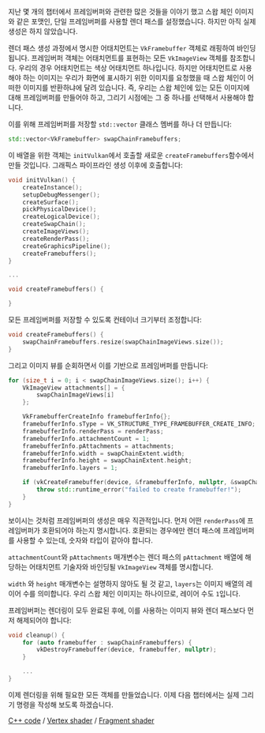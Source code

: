 지난 몇 개의 챕터에서 프레임버퍼와 관련한 많은 것들을 이야기 했고 스왑 체인 이미지와 같은 포맷인, 단일 프레임버퍼를 사용할 렌더 패스를 설정했습니다. 하지만 아직 실제 생성은 하지 않았습니다.

렌더 패스 생성 과정에서 명시한 어태치먼트는 `VkFramebuffer` 객체로 래핑하여 바인딩됩니다. 프레임버퍼 객체는 어태치먼트를 표현하는 모든 `VkImageView` 객체를 참조합니다. 우리의 경우 어태치먼트는 색상 어태치먼트 하나입니다. 하지만 어태치먼트로 사용해야 하는 이미지는 우리가 화면에 표시하기 위한 이미지를 요청했을 때 스왑 체인이 어떠한 이미지를 반환하냐에 달려 있습니다. 즉, 우리는 스왑 체인에 있는 모든 이미지에 대해 프레임버퍼를 만들어야 하고, 그리기 시점에는 그 중 하나를 선택해서 사용해야 합니다.

이를 위해 프레임버퍼를 저장할 `std::vector` 클래스 멤버를 하나 더 만듭니다:

```c++
std::vector<VkFramebuffer> swapChainFramebuffers;
```

이 배열을 위한 객체는 `initVulkan`에서 호출할 새로운 `createFramebuffers`함수에서 만들 것입니다. 그래픽스 파이프라인 생성 이후에 호출합니다:

```c++
void initVulkan() {
    createInstance();
    setupDebugMessenger();
    createSurface();
    pickPhysicalDevice();
    createLogicalDevice();
    createSwapChain();
    createImageViews();
    createRenderPass();
    createGraphicsPipeline();
    createFramebuffers();
}

...

void createFramebuffers() {

}
```

모든 프레임버퍼를 저장할 수 있도록 컨테이너 크기부터 조정합니다:

```c++
void createFramebuffers() {
    swapChainFramebuffers.resize(swapChainImageViews.size());
}
```

그리고 이미지 뷰를 순회하면서 이를 기반으로 프레임버퍼를 만듭니다:

```c++
for (size_t i = 0; i < swapChainImageViews.size(); i++) {
    VkImageView attachments[] = {
        swapChainImageViews[i]
    };

    VkFramebufferCreateInfo framebufferInfo{};
    framebufferInfo.sType = VK_STRUCTURE_TYPE_FRAMEBUFFER_CREATE_INFO;
    framebufferInfo.renderPass = renderPass;
    framebufferInfo.attachmentCount = 1;
    framebufferInfo.pAttachments = attachments;
    framebufferInfo.width = swapChainExtent.width;
    framebufferInfo.height = swapChainExtent.height;
    framebufferInfo.layers = 1;

    if (vkCreateFramebuffer(device, &framebufferInfo, nullptr, &swapChainFramebuffers[i]) != VK_SUCCESS) {
        throw std::runtime_error("failed to create framebuffer!");
    }
}
```

보이시는 것처럼 프레임버퍼의 생성은 매우 직관적입니다. 먼저 어떤 `renderPass`에 프레임버퍼가 호환되어야 하는지 명시합니다. 호환되는 경우에만 렌더 패스에 프레임버퍼를 사용할 수 있는데, 숫자와 타입이 같아야 합니다.

`attachmentCount`와 `pAttachments` 매개변수는 렌더 패스의 `pAttachment` 배열에 해당하는 어태치먼트 기술자와 바인딩될 `VkImageView` 객체를 명시합니다.

`width` 와 `height` 매개변수는 설명하지 않아도 될 것 같고, `layers`는 이미지 배열의 레이어 수를 의미합니다. 우리 스왑 체인 이미지는 하나이므로, 레이어 수도 `1`입니다.

프레임버퍼는 렌더링이 모두 완료된 후에, 이를 사용하는 이미지 뷰와 렌더 패스보다 먼저 해제되어야 합니다:

```c++
void cleanup() {
    for (auto framebuffer : swapChainFramebuffers) {
        vkDestroyFramebuffer(device, framebuffer, nullptr);
    }

    ...
}
```

이제 렌더링을 위해 필요한 모든 객체를 만들었습니다. 이제 다음 챕터에서는 실제 그리기 명령을 작성해 보도록 하겠습니다.

[C++ code](/code/13_framebuffers.cpp) /
[Vertex shader](/code/09_shader_base.vert) /
[Fragment shader](/code/09_shader_base.frag)
